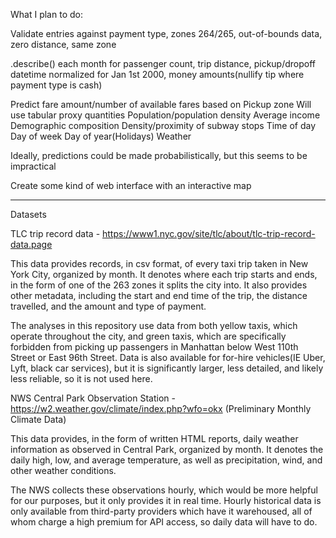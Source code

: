 What I plan to do:

Validate entries against payment type, zones 264/265, out-of-bounds data, zero distance, same zone

.describe() each month for passenger count, trip distance, pickup/dropoff datetime normalized for Jan 1st 2000, money amounts(nullify tip where payment type is cash)

Predict fare amount/number of available fares based on
    Pickup zone
        Will use tabular proxy quantities
            Population/population density
            Average income
            Demographic composition
            Density/proximity of subway stops
    Time of day
    Day of week
    Day of year(Holidays)
    Weather

Ideally, predictions could be made probabilistically, but this seems to be impractical

Create some kind of web interface with an interactive map

---

Datasets

TLC trip record data - https://www1.nyc.gov/site/tlc/about/tlc-trip-record-data.page

This data provides records, in csv format, of every taxi trip taken in New York City, organized by month. It denotes where each trip starts and ends, in the form of one of the 263 zones it splits the city into. It also provides other metadata, including the start and end time of the trip, the distance travelled, and the amount and type of payment.

The analyses in this repository use data from both yellow taxis, which operate throughout the city, and green taxis, which are specifically forbidden from picking up passengers in Manhattan below West 110th Street or East 96th Street. Data is also available for for-hire vehicles(IE Uber, Lyft, black car services), but it is significantly larger, less detailed, and likely less reliable, so it is not used here.

NWS Central Park Observation Station - https://w2.weather.gov/climate/index.php?wfo=okx (Preliminary Monthly Climate Data)

This data provides, in the form of written HTML reports, daily weather information as observed in Central Park, organized by month. It denotes the daily high, low, and average temperature, as well as precipitation, wind, and other weather conditions.

The NWS collects these observations hourly, which would be more helpful for our purposes, but it only provides it in real time. Hourly historical data is only available from third-party providers which have it warehoused, all of whom charge a high premium for API access, so daily data will have to do.